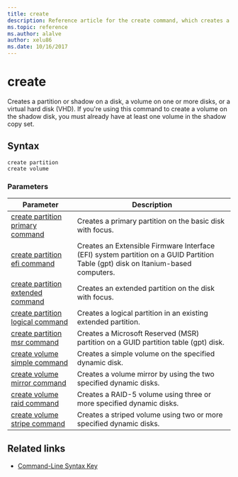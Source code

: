 ```yaml
---
title: create
description: Reference article for the create command, which creates a partition or shadow partition on a disk, a volume on one or more disks, or a virtual hard disk (VHD).
ms.topic: reference
ms.author: alalve
author: xelu86
ms.date: 10/16/2017
---
```


# create

Creates a partition or shadow on a disk, a volume on one or more disks, or a virtual hard disk (VHD). If you're using this command to create a volume on the shadow disk, you must already have at least one volume in the shadow copy set.

## Syntax

```
create partition
create volume
```

### Parameters

| Parameter | Description |
| --------- | ----------- |
| [create partition primary command](create-partition-primary.md) | Creates a primary partition on the basic disk with focus. |
| [create partition efi command](create-partition-efi.md) | Creates an Extensible Firmware Interface (EFI) system partition on a GUID Partition Table (gpt) disk on Itanium-based computers. |
| [create partition extended command](create-partition-extended.md) | Creates an extended partition on the disk with focus. |
| [create partition logical command](create-partition-logical.md) | Creates a logical partition in an existing extended partition. |
| [create partition msr command](create-partition-msr.md) | Creates a Microsoft Reserved (MSR) partition on a GUID partition table (gpt) disk. |
| [create volume simple command](create-volume-simple.md) | Creates a simple volume on the specified dynamic disk. |
| [create volume mirror command](create-volume-mirror.md) | Creates a volume mirror by using the two specified dynamic disks. |
| [create volume raid command](create-volume-raid.md) | Creates a RAID-5 volume using three or more specified dynamic disks. |
| [create volume stripe command](create-volume-stripe.md) | Creates a striped volume using two or more specified dynamic disks. |

## Related links

- [Command-Line Syntax Key](command-line-syntax-key.md)
